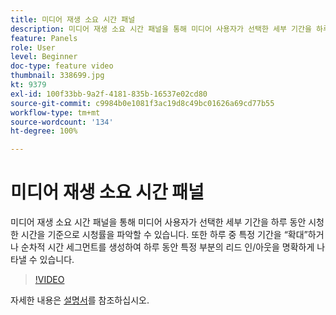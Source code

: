 ```yaml
---
title: 미디어 재생 소요 시간 패널
description: 미디어 재생 소요 시간 패널을 통해 미디어 사용자가 선택한 세부 기간을 하루 동안 시청한 시간을 기준으로 시청률을 파악할 수 있습니다. 또한 하루 중 특정 기간을 “확대”하거나 순차적 시간 세그먼트를 생성하여 하루 동안 특정 부분의 리드 인/아웃을 명확하게 나타낼 수 있습니다.
feature: Panels
role: User
level: Beginner
doc-type: feature video
thumbnail: 338699.jpg
kt: 9379
exl-id: 100f33bb-9a2f-4181-835b-16537e02cd80
source-git-commit: c9984b0e1081f3ac19d8c49bc01626a69cd77b55
workflow-type: tm+mt
source-wordcount: '134'
ht-degree: 100%

---
```


# 미디어 재생 소요 시간 패널

미디어 재생 소요 시간 패널을 통해 미디어 사용자가 선택한 세부 기간을 하루 동안 시청한 시간을 기준으로 시청률을 파악할 수 있습니다. 또한 하루 중 특정 기간을 “확대”하거나 순차적 시간 세그먼트를 생성하여 하루 동안 특정 부분의 리드 인/아웃을 명확하게 나타낼 수 있습니다.

>[!VIDEO](https://video.tv.adobe.com/v/338699/?quality=12&learn=on)

자세한 내용은 [설명서](https://experienceleague.adobe.com/docs/media-analytics/using/media-reports/media-playback-time-spent.html)를 참조하십시오.

